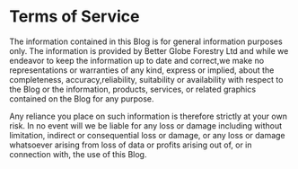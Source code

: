 # Terms of Service

The information contained in this Blog is for general information purposes only. The information is provided by Better Globe Forestry Ltd and while we endeavor to keep the information up to date and correct,we make no representations or warranties of any kind, express or implied, about the completeness, accuracy,reliability, suitability or availability with respect to the Blog or the information, products, services, or related graphics contained on the Blog for any purpose.

Any reliance you place on such information is therefore strictly at your own risk. In no event will we be liable for any loss or damage including without limitation, indirect or consequential loss or damage, or any loss or damage whatsoever arising from loss of data or profits arising out of, or in connection with, the use of this Blog.

<!-- Through this Blog you are able to link to other Blogs which are not under the control of Better Globe Forestry Ltd. -->

<!-- We have no control over the nature, content and availability of those sites. The inclusion of any links does not necessarily imply a recommendation or endorse the views expressed within them.    -->